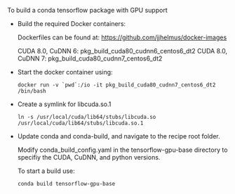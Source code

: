 To build a conda tensorflow package with GPU support

* Build the required Docker containers:

    Dockerfiles can be found at: https://github.com/jjhelmus/docker-images

    CUDA 8.0, CuDNN 6: pkg_build_cuda80_cudnn6_centos6_dt2
    CUDA 8.0, CuDNN 7: pkg_build_cuda80_cudnn7_centos6_dt2

* Start the docker container using:

    ```
    docker run -v `pwd`:/io -it pkg_build_cuda80_cudnn7_centos6_dt2 /bin/bash
    ```

* Create a symlink for libcuda.so.1

    ```
    ln -s /usr/local/cuda/lib64/stubs/libcuda.so /usr/local/cuda/lib64/stubs/libcuda.so.1
    ```

* Update conda and conda-build, and navigate to the recipe root folder.

    Modify conda_build_config.yaml in the tensorflow-gpu-base directory to
    specifiy the CUDA, CuDNN, and python versions.

    To start a build use:

    ```
    conda build tensorflow-gpu-base
    ```
